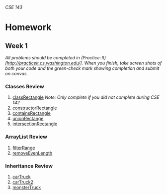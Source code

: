_CSE 143_
# Homework
## Week 1

_All problems should be completed in (Practice-It)[http://practiceit.cs.washington.edu/]. When you finish, take screen shots of both your code and the green-check mark showing completion and submit on canvas._

### Classes Review
1. [classRectangle](http://practiceit.cs.washington.edu/problem/view/bjp4/chapter8/e18-classRectangle) _Note: Only complete if you did not complete during CSE 142_
1. [constructorRectangle](http://practiceit.cs.washington.edu/problem/view/bjp4/chapter8/e19-constructorRectangle)
1. [containsRectangle](http://practiceit.cs.washington.edu/problem/view/bjp4/chapter8/e20-containsRectangle)
1. [unionRectange](http://practiceit.cs.washington.edu/problem/view/bjp4/chapter8/e21-unionRectangle)
1. [intersectionRectangle](http://practiceit.cs.washington.edu/problem/view/bjp4/chapter8/e22-intersectionRectangle)

### ArrayList Review
1. [filterRange](http://practiceit.cs.washington.edu/problem/view/bjp4/chapter10/e15-filterRange)
1. [removeEvenLength](http://practiceit.cs.washington.edu/problem/view/bjp4/chapter10/e3-removeEvenLength)

### Inheritance Review
1. [carTruck](http://practiceit.cs.washington.edu/problem/view/bjp4/chapter9/s8-CarTruck)
2. [carTruck2](http://practiceit.cs.washington.edu/problem/view/bjp4/chapter9/s9-CarTruck2)
3. [monsterTruck](http://practiceit.cs.washington.edu/problem/view/bjp4/chapter9/e4-MonsterTruck)

